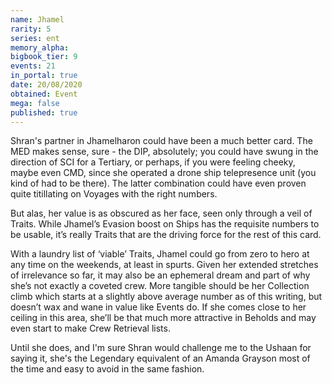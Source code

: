 ```yaml
---
name: Jhamel
rarity: 5
series: ent
memory_alpha:
bigbook_tier: 9
events: 21
in_portal: true
date: 20/08/2020
obtained: Event
mega: false
published: true
---
```


Shran's partner in Jhamelharon could have been a much better card. The MED makes sense, sure - the DIP, absolutely; you could have swung in the direction of SCI for a Tertiary, or perhaps, if you were feeling cheeky, maybe even CMD, since she operated a drone ship telepresence unit (you kind of had to be there). The latter combination could have even proven quite titillating on Voyages with the right numbers.

But alas, her value is as obscured as her face, seen only through a veil of Traits. While Jhamel’s Evasion boost on Ships has the requisite numbers to be usable, it’s really Traits that are the driving force for the rest of this card.

With a laundry list of ‘viable’ Traits, Jhamel could go from zero to hero at any time on the weekends, at least in spurts. Given her extended stretches of irrelevance so far, it may also be an ephemeral dream and part of why she’s not exactly a coveted crew. More tangible should be her Collection climb which starts at a slightly above average number as of this writing, but doesn’t wax and wane in value like Events do. If she comes close to her ceiling in this area, she’ll be that much more attractive in Beholds and may even start to make Crew Retrieval lists.

Until she does, and I'm sure Shran would challenge me to the Ushaan for saying it, she's the Legendary equivalent of an Amanda Grayson most of the time and easy to avoid in the same fashion.

